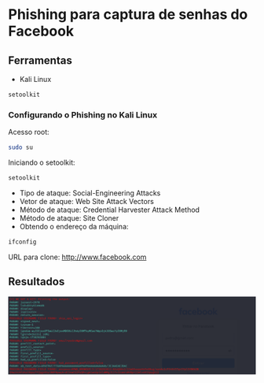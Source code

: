 # Phishing para captura de senhas do Facebook
## Ferramentas
-  Kali Linux
```bash 
setoolkit
```
### Configurando o Phishing no Kali Linux
Acesso root: 
```bash 
sudo su
```
Iniciando o setoolkit: 
```bash
setoolkit
```
- Tipo de ataque: Social-Engineering Attacks
- Vetor de ataque: Web Site Attack Vectors
- Método de ataque: Credential Harvester Attack Method 
- Método de ataque: Site Cloner
- Obtendo o endereço da máquina:
 ```bash
ifconfig
 ```
URL para clone: http://www.facebook.com
## Resultados
![Resultados](./results-phishing.png)
